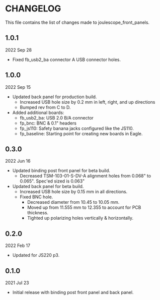 
# CHANGELOG

This file contains the list of changes made to joulescope_front_panels.


## 1.0.1

2022 Sep 28

* Fixed fb_usb2_ba connector A USB connector holes.


## 1.0.0

2022 Sep 15

* Updated back panel for production build.
  * Increased USB hole size by 0.2 mm in left, right, and up directions
  * Bumped rev from C to D.
* Added additional boards:
  * fb_usb2_ba: USB 2.0 B/A connector
  * fp_bnc: BNC & 0.1" headers
  * fp_js110: Safety banana jacks configured like the JS110.
  * fp_baseline: Starting point for creating new boards in Eagle.



## 0.3.0

2022 Jun 16

* Updated binding post front panel for beta build.
  * Decreased TSM-103-01-S-DV-A alignment holes from 0.068" to 0.065".
    Spec'ed sized is 0.063"
* Updated back panel for beta build.
  * Increased USB hole size by 0.15 mm in all directions.
  * Fixed BNC hole.
    * Decreased diameter from 10.45 to 10.05 mm.
    * Moved up from 11.555 mm to 12.355 to account for PCB thickness.
    * Tighted up polarizing holes vertically & horizontally.


## 0.2.0

2022 Feb 17

* Updated for JS220 p3.


## 0.1.0

2021 Jul 23

* Initial release with binding post front panel and back panel.
